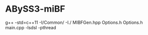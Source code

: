 # ABySS3-miBF

g++ -std=c++11 -I/Common/ -I./  MIBFGen.hpp Options.h Options.h main.cpp -lsdsl -pthread
